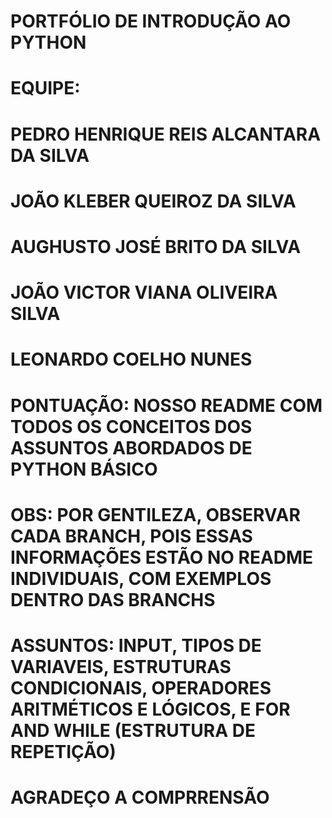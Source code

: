 # PORTFÓLIO DE INTRODUÇÃO AO PYTHON
# EQUIPE: 
# PEDRO HENRIQUE REIS ALCANTARA DA SILVA
# JOÃO KLEBER QUEIROZ DA SILVA
# AUGHUSTO JOSÉ BRITO DA SILVA
# JOÃO VICTOR VIANA OLIVEIRA SILVA
# LEONARDO COELHO NUNES

# PONTUAÇÃO: NOSSO README COM TODOS OS CONCEITOS DOS ASSUNTOS ABORDADOS DE PYTHON BÁSICO

# OBS: POR GENTILEZA, OBSERVAR CADA BRANCH, POIS ESSAS INFORMAÇÕES ESTÃO NO README INDIVIDUAIS, COM EXEMPLOS DENTRO DAS BRANCHS

# ASSUNTOS: INPUT, TIPOS DE VARIAVEIS, ESTRUTURAS CONDICIONAIS, OPERADORES ARITMÉTICOS E LÓGICOS, E FOR AND WHILE (ESTRUTURA DE REPETIÇÃO)

# AGRADEÇO A COMPRRENSÃO

